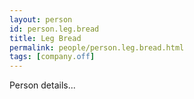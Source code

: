 ```yaml
---
layout: person
id: person.leg.bread
title: Leg Bread
permalink: people/person.leg.bread.html
tags: [company.off]
---
```


Person details...